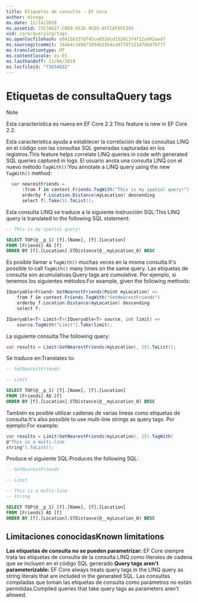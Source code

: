 ```yaml
---
title: Etiquetas de consulta - EF Core
author: divega
ms.date: 11/14/2018
ms.assetid: 73C7A627-C8E9-452D-9CD5-AFCC8FEFE395
uid: core/querying/tags
ms.openlocfilehash: e8415b237df45ce652dcd152013f4f12a992aed7
ms.sourcegitcommit: 18ab4c349473d94b15b4ca977df12147db07b77f
ms.translationtype: HT
ms.contentlocale: es-ES
ms.lasthandoff: 11/06/2019
ms.locfileid: "73654832"
---
```

# <a name="query-tags"></a><span data-ttu-id="5341d-102">Etiquetas de consulta</span><span class="sxs-lookup"><span data-stu-id="5341d-102">Query tags</span></span>

> [!NOTE]
> <span data-ttu-id="5341d-103">Esta característica es nueva en EF Core 2.2.</span><span class="sxs-lookup"><span data-stu-id="5341d-103">This feature is new in EF Core 2.2.</span></span>

<span data-ttu-id="5341d-104">Esta característica ayuda a establecer la correlación de las consultas LINQ en el código con las consultas SQL generadas capturadas en los registros.</span><span class="sxs-lookup"><span data-stu-id="5341d-104">This feature helps correlate LINQ queries in code with generated SQL queries captured in logs.</span></span>
<span data-ttu-id="5341d-105">El usuario anota una consulta LINQ con el nuevo método `TagWith()`:</span><span class="sxs-lookup"><span data-stu-id="5341d-105">You annotate a LINQ query using the new `TagWith()` method:</span></span>

``` csharp
  var nearestFriends =
      (from f in context.Friends.TagWith("This is my spatial query!")
      orderby f.Location.Distance(myLocation) descending
      select f).Take(5).ToList();
```

<span data-ttu-id="5341d-106">Esta consulta LINQ se traduce a la siguiente instrucción SQL:</span><span class="sxs-lookup"><span data-stu-id="5341d-106">This LINQ query is translated to the following SQL statement:</span></span>

``` sql
-- This is my spatial query!

SELECT TOP(@__p_1) [f].[Name], [f].[Location]
FROM [Friends] AS [f]
ORDER BY [f].[Location].STDistance(@__myLocation_0) DESC
```

<span data-ttu-id="5341d-107">Es posible llamar a `TagWith()` muchas veces en la misma consulta.</span><span class="sxs-lookup"><span data-stu-id="5341d-107">It's possible to call `TagWith()` many times on the same query.</span></span>
<span data-ttu-id="5341d-108">Las etiquetas de consulta son acumulativas.</span><span class="sxs-lookup"><span data-stu-id="5341d-108">Query tags are cumulative.</span></span>
<span data-ttu-id="5341d-109">Por ejemplo, si tenemos los siguientes métodos:</span><span class="sxs-lookup"><span data-stu-id="5341d-109">For example, given the following methods:</span></span>

``` csharp
IQueryable<Friend> GetNearestFriends(Point myLocation) =>
    from f in context.Friends.TagWith("GetNearestFriends")
    orderby f.Location.Distance(myLocation) descending
    select f;

IQueryable<T> Limit<T>(IQueryable<T> source, int limit) =>
    source.TagWith("Limit").Take(limit);
```

<span data-ttu-id="5341d-110">La siguiente consulta:</span><span class="sxs-lookup"><span data-stu-id="5341d-110">The following query:</span></span>

``` csharp
var results = Limit(GetNearestFriends(myLocation), 25).ToList();
```

<span data-ttu-id="5341d-111">Se traduce en:</span><span class="sxs-lookup"><span data-stu-id="5341d-111">Translates to:</span></span>

``` sql
-- GetNearestFriends

-- Limit

SELECT TOP(@__p_1) [f].[Name], [f].[Location]
FROM [Friends] AS [f]
ORDER BY [f].[Location].STDistance(@__myLocation_0) DESC
```

<span data-ttu-id="5341d-112">También es posible utilizar cadenas de varias líneas como etiquetas de consulta.</span><span class="sxs-lookup"><span data-stu-id="5341d-112">It's also possible to use multi-line strings as query tags.</span></span>
<span data-ttu-id="5341d-113">Por ejemplo:</span><span class="sxs-lookup"><span data-stu-id="5341d-113">For example:</span></span>

``` csharp
var results = Limit(GetNearestFriends(myLocation), 25).TagWith(
@"This is a multi-line
string").ToList();
```

<span data-ttu-id="5341d-114">Produce el siguiente SQL:</span><span class="sxs-lookup"><span data-stu-id="5341d-114">Produces the following SQL:</span></span>

``` sql
-- GetNearestFriends

-- Limit

-- This is a multi-line
-- string

SELECT TOP(@__p_1) [f].[Name], [f].[Location]
FROM [Friends] AS [f]
ORDER BY [f].[Location].STDistance(@__myLocation_0) DESC
```

## <a name="known-limitations"></a><span data-ttu-id="5341d-115">Limitaciones conocidas</span><span class="sxs-lookup"><span data-stu-id="5341d-115">Known limitations</span></span>

<span data-ttu-id="5341d-116">**Las etiquetas de consulta no se pueden parametrizar:** EF Core siempre trata las etiquetas de consulta de la consulta LINQ como literales de cadena que se incluyen en el código SQL generado.</span><span class="sxs-lookup"><span data-stu-id="5341d-116">**Query tags aren't parameterizable:** EF Core always treats query tags in the LINQ query as string literals that are included in the generated SQL.</span></span>
<span data-ttu-id="5341d-117">Las consultas compiladas que toman las etiquetas de consulta como parámetros no están permitidas.</span><span class="sxs-lookup"><span data-stu-id="5341d-117">Compiled queries that take query tags as parameters aren't allowed.</span></span>

